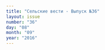 ```yaml
---
title: "Сельские вести - Выпуск №36"
layout: issue
number: "36"
day: "08"
month: "09"
year: "2016"
---
```

